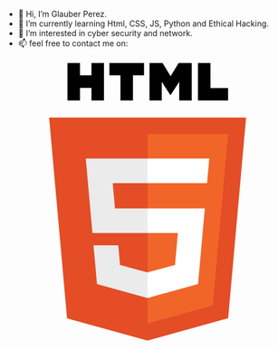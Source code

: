 - 👋 Hi, I’m Glauber Perez.
- 👀 I’m currently learning Html, CSS, JS, Python and Ethical Hacking.
- 👀 I’m interested in cyber security and network.
- 📫 feel free to contact me on: 
<svg viewBox="0 0 128 128">
<path fill="#E44D26" d="M27.854 116.354l-8.043-90.211h88.378l-8.051 90.197-36.192 10.033z"></path><path fill="#F16529" d="M64 118.704l29.244-8.108 6.881-77.076H64z"></path><path fill="#EBEBEB" d="M64 66.978H49.359l-1.01-11.331H64V44.583H36.257l.264 2.969 2.72 30.489H64zm0 28.733l-.049.013-12.321-3.328-.788-8.823H39.735l1.55 17.372 22.664 6.292.051-.015z"></path><path d="M28.034 1.627h5.622v5.556H38.8V1.627h5.623v16.822H38.8v-5.633h-5.143v5.633h-5.623V1.627zm23.782 5.579h-4.95V1.627h15.525v5.579h-4.952v11.243h-5.623V7.206zm13.039-5.579h5.862l3.607 5.911 3.603-5.911h5.865v16.822h-5.601v-8.338l-3.867 5.981h-.098l-3.87-5.981v8.338h-5.502V1.627zm21.736 0h5.624v11.262h7.907v5.561H86.591V1.627z"></path><path fill="#fff" d="M63.962 66.978v11.063h13.624L76.302 92.39l-12.34 3.331v11.51l22.682-6.286.166-1.87 2.6-29.127.27-2.97h-2.982zm0-22.395v11.064h26.725l.221-2.487.505-5.608.265-2.969z"></path>
</svg>
<!---
gperez24/gperez24 is a ✨ special ✨ repository because its `README.md` (this file) appears on your GitHub profile.
You can click the Preview link to take a look at your changes.
--->
